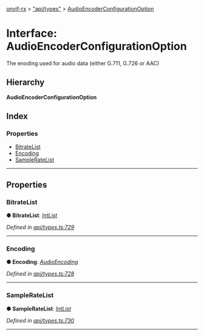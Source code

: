 [onvif-rx](../README.md) > ["api/types"](../modules/_api_types_.md) > [AudioEncoderConfigurationOption](../interfaces/_api_types_.audioencoderconfigurationoption.md)

# Interface: AudioEncoderConfigurationOption

The enoding used for audio data (either G.711, G.726 or AAC)

## Hierarchy

**AudioEncoderConfigurationOption**

## Index

### Properties

* [BitrateList](_api_types_.audioencoderconfigurationoption.md#bitratelist)
* [Encoding](_api_types_.audioencoderconfigurationoption.md#encoding)
* [SampleRateList](_api_types_.audioencoderconfigurationoption.md#sampleratelist)

---

## Properties

<a id="bitratelist"></a>

###  BitrateList

**● BitrateList**: *[IntList](_api_types_.intlist.md)*

*Defined in [api/types.ts:729](https://github.com/patrickmichalina/onvif-rx/blob/d62cee9/src/api/types.ts#L729)*

___
<a id="encoding"></a>

###  Encoding

**● Encoding**: *[AudioEncoding](../enums/_api_types_.audioencoding.md)*

*Defined in [api/types.ts:728](https://github.com/patrickmichalina/onvif-rx/blob/d62cee9/src/api/types.ts#L728)*

___
<a id="sampleratelist"></a>

###  SampleRateList

**● SampleRateList**: *[IntList](_api_types_.intlist.md)*

*Defined in [api/types.ts:730](https://github.com/patrickmichalina/onvif-rx/blob/d62cee9/src/api/types.ts#L730)*

___

